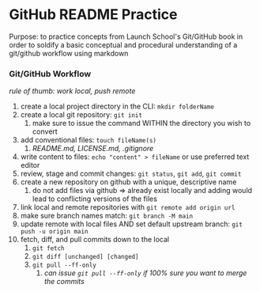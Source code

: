 # GitHub README Practice 

Purpose: to practice concepts from Launch School's Git/GitHub book in order to soldify a basic conceptual and procedural understanding of a git/github workflow using markdown 

### Git/GitHub Workflow 

*rule of thumb: work local, push remote*

1. create a local project directory in the CLI: `mkdir folderName`
2. create a local git repository: `git init`
   1. make sure to issue the command WITHIN the directory you wish to convert
4. add conventional files: `touch fileName(s)`
   1. *README.md, LICENSE.md, .gitignore*
5. write content to files: `echo "content" > fileName` or use preferred text editor
6. review, stage and commit changes: `git status`, `git add`, `git commit`
7. create a new repository on github with a unique, descriptive name
    1.  do not add files via github => already exist locally and adding would lead to conflicting versions of the files 
8. link local and remote repositories with `git remote add origin url`
9. make sure branch names match: `git branch -M main`
10. update remote with local files AND set default upstream branch: `git push -u origin main`
11. fetch, diff, and pull commits down to the local 
     1. `git fetch`
     2. `git diff [unchanged] [changed]`
     3. `git pull --ff-only`
        1. *can issue `git pull --ff-only` if 100% sure you want to merge the commits*
    


